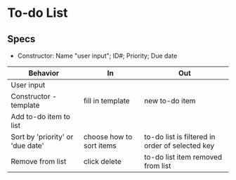# To-do List

## Specs

* Constructor: Name "user input"; ID#; Priority; Due date

| Behavior | In | Out |
| ---- | ---- | ---- |
| User input | | |
| Constructor - template | fill in template | new to-do item |
| Add to-do item to list | | |
| Sort by 'priority' or 'due date' | choose how to sort items | to-do list is filtered in order of selected key |
| Remove from list | click delete | to-do list item removed from list |
